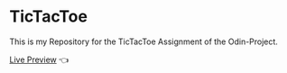 # TicTacToe

This is my Repository for the TicTacToe Assignment of the Odin-Project.

[Live Preview](https://jntlmb.github.io/tictactoe/) 👈
